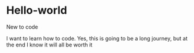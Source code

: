 # Hello-world
New to code

I want to learn how to code. Yes, this is going to be a long journey, but at the end I know it will all be worth it 
